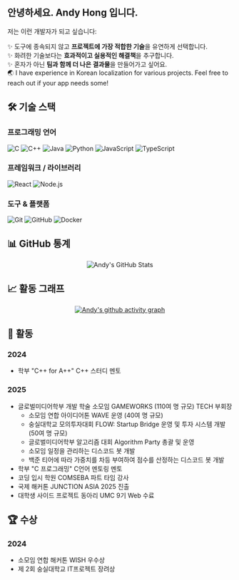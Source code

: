 ## 안녕하세요. Andy Hong 입니다.

저는 이런 개발자가 되고 싶습니다:

✨ 도구에 종속되지 않고 **프로젝트에 가장 적합한 기술**을 유연하게 선택합니다.  
✨ 화려한 기술보다는 **효과적이고 실용적인 해결책**을 추구합니다.  
✨ 혼자가 아닌 **팀과 함께 더 나은 결과물**을 만들어가고 싶어요.    
🌏 I have experience in Korean localization for various projects. Feel free to reach out if your app needs some!

## 🛠️ 기술 스택

### 프로그래밍 언어
![C](https://img.shields.io/badge/-C-A8B9CC?style=flat-square&logo=c&logoColor=black)
![C++](https://img.shields.io/badge/-C++-00599C?style=flat-square&logo=c%2B%2B&logoColor=white)
![Java](https://img.shields.io/badge/-Java-007396?style=flat-square&logo=java&logoColor=white)
![Python](https://img.shields.io/badge/-Python-3776AB?style=flat-square&logo=python&logoColor=white)
![JavaScript](https://img.shields.io/badge/-JavaScript-F7DF1E?style=flat-square&logo=javascript&logoColor=black)
![TypeScript](https://img.shields.io/badge/-TypeScript-3178C6?style=flat-square&logo=typescript&logoColor=white)

### 프레임워크 / 라이브러리
![React](https://img.shields.io/badge/-React-61DAFB?style=flat-square&logo=react&logoColor=black)
![Node.js](https://img.shields.io/badge/-Node.js-339933?style=flat-square&logo=node.js&logoColor=white)

### 도구 & 플랫폼
![Git](https://img.shields.io/badge/-Git-F05032?style=flat-square&logo=git&logoColor=white)
![GitHub](https://img.shields.io/badge/-GitHub-181717?style=flat-square&logo=github&logoColor=white)
![Docker](https://img.shields.io/badge/-Docker-2496ED?style=flat-square&logo=docker&logoColor=white)

## 📊 GitHub 통계

<div align="center">
<img src="https://github-readme-stats.vercel.app/api?username=AndyH0ng&show_icons=true&theme=dark" alt="Andy's GitHub Stats" />
</div>

## 📈 활동 그래프

<div align="center">

[![Andy's github activity graph](https://github-readme-activity-graph.vercel.app/graph?username=AndyH0ng&theme=react-dark)](https://github.com/ashutosh00710/github-readme-activity-graph)

</div>

## 🎯 활동

### 2024
- 학부 "C++ for A++" C++ 스터디 멘토

### 2025
- 글로벌미디어학부 개발 학술 소모임 GAMEWORKS (110여 명 규모) TECH 부회장
  - 소모임 연합 아이디어톤 WAVE 운영 (40여 명 규모)
  - 숭실대학교 모의투자대회 FLOW: Startup Bridge 운영 및 투자 시스템 개발 (50여 명 규모)
  - 글로벌미디어학부 알고리즘 대회 Algorithm Party 총괄 및 운영
  - 소모임 일정을 관리하는 디스코드 봇 개발
  - 백준 티어에 따라 가중치를 차등 부여하여 점수를 산정하는 디스코드 봇 개발
- 학부 "C 프로그래밍" C언어 멘토링 멘토
- 코딩 입시 학원 COMSEBA 파트 타임 강사
- 국제 해커톤 JUNCTION ASIA 2025 진출
- 대학생 사이드 프로젝트 동아리 UMC 9기 Web 수료

## 🏆 수상

### 2024
- 소모임 연합 해커톤 WISH 우수상
- 제 2회 숭실대학교 IT프로젝트 장려상
